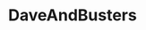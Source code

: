 ---
title: DaveAndBusters
crosslinks:
- livven
- autotldr
- calireggae
- nesclassicmods
- grandpajoehate
- Jokes
- wackytictacs
---